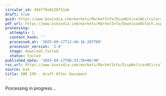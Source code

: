 ```yaml
---
circular_id: 494f79e0126f51a6
draft: true
guid: https://www.bseindia.com/markets/MarketInfo/DispNoticesNCirculars.aspx?Noticeid={8B923F0C-E452-4856-837A-9B1ED365C3ED}&noticeno=20250917-2&dt=09/17/2025&icount=2&totcount=37&flag=0
pdf_url: https://www.bseindia.com/markets/MarketInfo/DownloadAttach.aspx?id=20250917-2&attachedId=
processing:
  attempts: 1
  content_hash: ''
  processed_at: '2025-09-17T12:48:16.297780'
  processor_version: '2.0'
  stage: download_failed
  status: failed
published_date: '2025-09-17T06:33:39+00:00'
rss_url: https://www.bseindia.com/markets/MarketInfo/DispNoticesNCirculars.aspx?Noticeid={8B923F0C-E452-4856-837A-9B1ED365C3ED}&noticeno=20250917-2&dt=09/17/2025&icount=2&totcount=37&flag=0
source: bse
title: SME IPO - Draft Offer Document
---
```


Processing in progress...